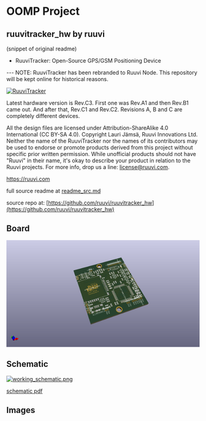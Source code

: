 # OOMP Project  
## ruuvitracker_hw  by ruuvi  
  
(snippet of original readme)  
  
- RuuviTracker: Open-Source GPS/GSM Positioning Device  
  
--- NOTE: RuuviTracker has been rebranded to Ruuvi Node. This repository will be kept online for historical reasons.  
  
[![RuuviTracker](https://github.com/ruuvi/ruuvitracker_hw/raw/master/ruuvitracker_revc3.jpg)](http://ruuvi.com)  
  
Latest hardware version is Rev.C3. First one was Rev.A1 and then Rev.B1 came out. And after that, Rev.C1 and Rev.C2. Revisions A, B and C are completely different devices.  
  
All the design files are licensed under Attribution-ShareAlike 4.0 International (CC BY-SA 4.0). Copyright Lauri Jämsä, Ruuvi Innovations Ltd. Neither the name of the RuuviTracker nor the names of its contributors may be used to endorse or promote products derived from this project without specific prior written permission. While unofficial products should not have "Ruuvi" in their name, it's okay to describe your product in relation to the Ruuvi projects. For more info, drop us a line: license@ruuvi.com.  
  
https://ruuvi.com  
  
  full source readme at [readme_src.md](readme_src.md)  
  
source repo at: [https://github.com/ruuvi/ruuvitracker_hw](https://github.com/ruuvi/ruuvitracker_hw)  
## Board  
  
[![working_3d.png](working_3d_600.png)](working_3d.png)  
## Schematic  
  
[![working_schematic.png](working_schematic_600.png)](working_schematic.png)  
  
[schematic pdf](working_schematic.pdf)  
## Images  
